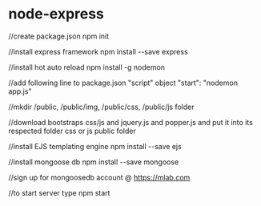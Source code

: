 # node-express

//create package.json
npm init

//install express framework
npm install --save express

//install hot auto reload
npm install -g nodemon

//add following line to package.json "script" object
"start": "nodemon app.js"

//mkdir /public, /public/img, /public/css, /public/js folder 

//download bootstraps css/js and jquery.js and popper.js and put it into its respected folder css or js public folder

//install EJS templating engine
npm install --save ejs

//install mongoose db 
npm install --save mongoose

//sign up for mongoosedb account @ https://mlab.com

//to start server type
npm start

